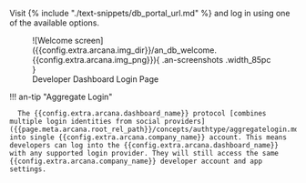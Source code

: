 Visit {% include "./text-snippets/db_portal_url.md" %} and log in using one of the available options.

<figure markdown="span">
  ![Welcome screen]({{config.extra.arcana.img_dir}}/an_db_welcome.{{config.extra.arcana.img_png}}){ .an-screenshots .width_85pc }
  <figcaption>Developer Dashboard Login Page</figcaption>
</figure>

!!! an-tip "Aggregate Login"
    
      The {{config.extra.arcana.dashboard_name}} protocol [combines multiple login identities from social providers]({{page.meta.arcana.root_rel_path}}/concepts/authtype/aggregatelogin.md) into single {{config.extra.arcana.company_name}} account. This means developers can log into the {{config.extra.arcana.dashboard_name}} with any supported login provider. They will still access the same {{config.extra.arcana.company_name}} developer account and app settings.